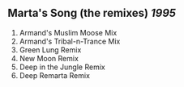 ## Marta's Song (the remixes) *1995*

1. Armand's Muslim Moose Mix
2. Armand's Tribal-n-Trance Mix
3. Green Lung Remix
4. New Moon Remix
5. Deep in the Jungle Remix
6. Deep Remarta Remix
